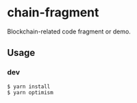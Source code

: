 # chain-fragment

Blockchain-related code fragment or demo.

## Usage

### dev
```
$ yarn install
$ yarn optimism
```
